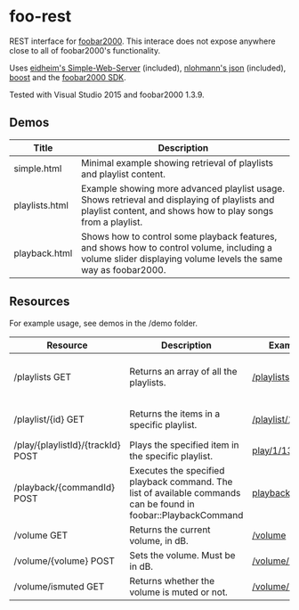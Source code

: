 foo-rest
==================

REST interface for [foobar2000](https://www.foobar2000.org/).
This interace does not expose anywhere close to all of foobar2000's functionality.

Uses [eidheim's Simple-Web-Server](https://github.com/eidheim/Simple-Web-Server) (included), [nlohmann's json](https://github.com/nlohmann/json) (included), [boost](http://www.boost.org/) and the [foobar2000 SDK](https://www.foobar2000.org/SDK).

Tested with Visual Studio 2015 and foobar2000 1.3.9.

## Demos
<table>
	<thead>
		<tr>
			<th>Title</th>
			<th>Description</th>
		</tr>
	</thead>
	<tbody>
		<tr>
			<td>simple.html</td>
			<td>Minimal example showing retrieval of playlists and playlist content.</td>
		</tr>
		<tr>
			<td>playlists.html</td>
			<td>Example showing more advanced playlist usage. Shows retrieval and displaying of playlists and playlist content, and shows how to play songs from a playlist.</td>
		</tr>
		<tr>
			<td>playback.html</td>
			<td>Shows how to control some playback features, and shows how to control volume, including a volume slider displaying volume levels the same way as foobar2000.</td>
		</tr>
	</tbody>
</table>

## Resources
For example usage, see demos in the /demo folder.

<table>
	<thead>
		<tr>
			<th>Resource</th>
			<th>Description</th>
			<th>Example</th>
			<th>Returns</th>
		</tr>
	</thead>
	<tbody>
		<tr>
			<td>/playlists GET</td>
			<td>Returns an array of all the playlists.</td>
			<td><a href="http://localhost:9998/playlists">/playlists</a></td>
			<td>[ { title, id, itemCount, isPlaying } ]</td>
		</tr>
		<tr>
			<td>/playlist/{id} GET</td>
			<td>Returns the items in a specific playlist.</td>
			<td><a href="http://localhost:9998/playlist/1">/playlist/1</a></td>
			<td>[ { title, id, isPlaying } ]</td>
		</tr>
		<tr>
			<td>/play/{playlistId}/{trackId} POST</td>
			<td>Plays the specified item in the specific playlist.</td>
			<td><a href="http://localhost:9998/play/1/13">play/1/13</a></td>
			<td>Nothing.</td>
		</tr>
		<tr>
			<td>/playback/{commandId} POST</td>
			<td>Executes the specified playback command. The list of available commands can be found in foobar::PlaybackCommand</td>
			<td><a href="http://localhost:9998/playback/1">playback/1</a></td>
			<td>Nothing.</td>
		</tr>
		<tr>
			<td>/volume GET</td>
			<td>Returns the current volume, in dB.</td>
			<td><a href="http://localhost:9998/volume">/volume</a></td>
			<td>Volume in dB.</td>
		</tr>
		<tr>
			<td>/volume/{volume} POST</td>
			<td>Sets the volume. Must be in dB.</td>
			<td><a href="http://localhost:9998/volume/-5.31">/volume/-5.31</a></td>
			<td>Nothing.</td>
		</tr>
		<tr>
			<td>/volume/ismuted GET</td>
			<td>Returns whether the volume is muted or not.</td>
			<td><a href="http://localhost:9998/volume/ismuted">/volume/ismuted</a></td>
			<td>{ isMuted }</td>
		</tr>
	</tbody>
</table>
